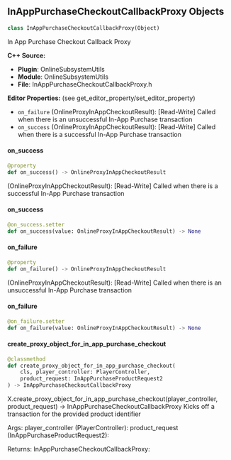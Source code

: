 ## InAppPurchaseCheckoutCallbackProxy Objects

```python
class InAppPurchaseCheckoutCallbackProxy(Object)
```

In App Purchase Checkout Callback Proxy

**C++ Source:**

- **Plugin**: OnlineSubsystemUtils
- **Module**: OnlineSubsystemUtils
- **File**: InAppPurchaseCheckoutCallbackProxy.h

**Editor Properties:** (see get_editor_property/set_editor_property)

- ``on_failure`` (OnlineProxyInAppCheckoutResult):  [Read-Write] Called when there is an unsuccessful In-App Purchase transaction
- ``on_success`` (OnlineProxyInAppCheckoutResult):  [Read-Write] Called when there is a successful In-App Purchase transaction

<a id="unreal.InAppPurchaseCheckoutCallbackProxy.on_success"></a>

#### on_success

```python
@property
def on_success() -> OnlineProxyInAppCheckoutResult
```

(OnlineProxyInAppCheckoutResult):  [Read-Write] Called when there is a successful In-App Purchase transaction

<a id="unreal.InAppPurchaseCheckoutCallbackProxy.on_success"></a>

#### on_success

```python
@on_success.setter
def on_success(value: OnlineProxyInAppCheckoutResult) -> None
```

<a id="unreal.InAppPurchaseCheckoutCallbackProxy.on_failure"></a>

#### on_failure

```python
@property
def on_failure() -> OnlineProxyInAppCheckoutResult
```

(OnlineProxyInAppCheckoutResult):  [Read-Write] Called when there is an unsuccessful In-App Purchase transaction

<a id="unreal.InAppPurchaseCheckoutCallbackProxy.on_failure"></a>

#### on_failure

```python
@on_failure.setter
def on_failure(value: OnlineProxyInAppCheckoutResult) -> None
```

<a id="unreal.InAppPurchaseCheckoutCallbackProxy.create_proxy_object_for_in_app_purchase_checkout"></a>

#### create_proxy_object_for_in_app_purchase_checkout

```python
@classmethod
def create_proxy_object_for_in_app_purchase_checkout(
    cls, player_controller: PlayerController,
    product_request: InAppPurchaseProductRequest2
) -> InAppPurchaseCheckoutCallbackProxy
```

X.create_proxy_object_for_in_app_purchase_checkout(player_controller, product_request) -> InAppPurchaseCheckoutCallbackProxy
Kicks off a transaction for the provided product identifier

Args:
    player_controller (PlayerController): 
    product_request (InAppPurchaseProductRequest2): 

Returns:
    InAppPurchaseCheckoutCallbackProxy:

<a id="unreal.InAppPurchaseFinalizeProxy"></a>